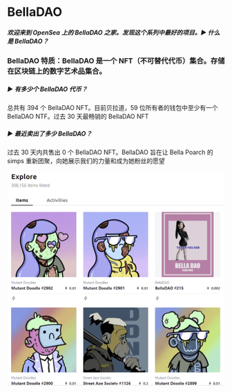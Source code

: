 # BellaDAO

##### 欢迎来到 OpenSea 上的 BellaDAO 之家。发现这个系列中最好的项目。▶ 什么是 BellaDAO？

### BellaDAO 特质：BellaDAO 是一个 NFT（不可替代代币）集合。存储在区块链上的数字艺术品集合。

##### ▶ 有多少个 BellaDAO 代币？

总共有 394 个 BellaDAO NFT。目前贝拉道，59 位所有者的钱包中至少有一个 BellaDAO NTF。过去 30 天最畅销的 BellaDAO NFT

##### ▶ 最近卖出了多少 BellaDAO？

过去 30 天内共售出 0 个 BellaDAO NFT。BellaDAO 旨在让 Bella Poarch 的 simps 重新团聚，向她展示我们的力量和成为她粉丝的愿望

![FL3EHzFVgAAAMfo](FL3EHzFVgAAAMfo.png)
